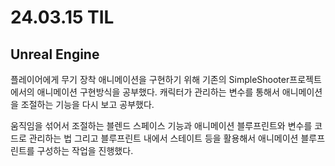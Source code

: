 # 24.03.15 TIL

## Unreal Engine

플레이어에게 무기 장착 애니메이션을 구현하기 위해 기존의 SimpleShooter프로젝트에서의 애니메이션 구현방식을 공부했다. 캐릭터가 관리하는 변수를 통해서 애니메이션을 조절하는 기능을 다시 보고 공부했다.

움직임을 섞어서 조절하는 블렌드 스페이스 기능과 애니메이션 블루프린트와 변수를 코드로 관리하는 법 그리고 블루프린트 내에서 스테이트 등을 활용해서 애니메이션 블루프린트를 구성하는 작업을 진행했다.
